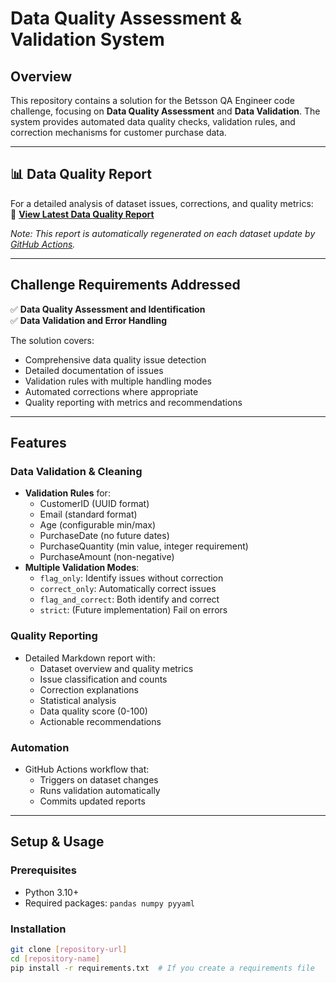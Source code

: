 # Data Quality Assessment & Validation System

## Overview

This repository contains a solution for the Betsson QA Engineer code challenge, focusing on **Data Quality Assessment** and **Data Validation**. The system provides automated data quality checks, validation rules, and correction mechanisms for customer purchase data.

---

## 📊 Data Quality Report

For a detailed analysis of dataset issues, corrections, and quality metrics:  
📄 **[View Latest Data Quality Report](./data_quality_report.md)**  

*Note: This report is automatically regenerated on each dataset update by [GitHub Actions](./.github/workflows/validate_data.yml).*

---

## Challenge Requirements Addressed

✅ **Data Quality Assessment and Identification**  
✅ **Data Validation and Error Handling**  

The solution covers:
- Comprehensive data quality issue detection
- Detailed documentation of issues
- Validation rules with multiple handling modes
- Automated corrections where appropriate
- Quality reporting with metrics and recommendations

---

## Features

### Data Validation & Cleaning
- **Validation Rules** for:
  - CustomerID (UUID format)
  - Email (standard format)
  - Age (configurable min/max)
  - PurchaseDate (no future dates)
  - PurchaseQuantity (min value, integer requirement)
  - PurchaseAmount (non-negative)
- **Multiple Validation Modes**:
  - `flag_only`: Identify issues without correction
  - `correct_only`: Automatically correct issues
  - `flag_and_correct`: Both identify and correct
  - `strict`: (Future implementation) Fail on errors

### Quality Reporting
- Detailed Markdown report with:
  - Dataset overview and quality metrics
  - Issue classification and counts
  - Correction explanations
  - Statistical analysis
  - Data quality score (0-100)
  - Actionable recommendations

### Automation
- GitHub Actions workflow that:
  - Triggers on dataset changes
  - Runs validation automatically
  - Commits updated reports

---

## Setup & Usage

### Prerequisites
- Python 3.10+
- Required packages: `pandas numpy pyyaml`

### Installation
```bash
git clone [repository-url]
cd [repository-name]
pip install -r requirements.txt  # If you create a requirements file